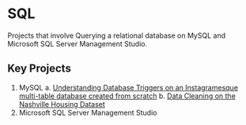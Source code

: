 # SQL
 Projects that involve Querying a relational database on MySQL and Microsoft SQL Server Management Studio.

## Key  Projects
1. MySQL 
   a. [Understanding Database Triggers on an Instagramesque multi-table database created from scratch](https://github.com/SheninFrancies/SQL/tree/main/Project%20-%20Basic%20Instagram%20Clone)
   b. [Data Cleaning on the Nashville Housing Dataset]()
2. Microsoft SQL Server Management Studio
